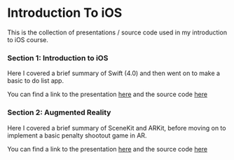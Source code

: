 # Introduction To iOS

This is the collection of presentations / source code used in my introduction to iOS course.


### Section 1: Introduction to iOS
Here I covered a brief summary of Swift (4.0) and then went on to make a basic to do list app.

You can find a link to the presentation [here](https://github.com/jaylees14/IntroToiOS/blob/master/01%20-%20Introduction.pdf) and the source code [here](https://github.com/jaylees14/IntroToiOS/tree/master/Introduction-Final)


### Section 2: Augmented Reality
Here I covered a brief summary of SceneKit and ARKit, before moving on to implement a basic penalty shootout game in AR.

You can find a link to the presentation [here](https://github.com/jaylees14/IntroToiOS/blob/master/02%20-%20ARKit.pdf) and the source code [here](https://github.com/jaylees14/IntroToiOS/tree/master/AR-Example)
